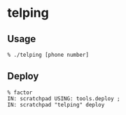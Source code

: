 # telping

## Usage

```
% ./telping [phone number]
```

## Deploy

```
% factor
IN: scratchpad USING: tools.deploy ;
IN: scratchpad "telping" deploy
```

